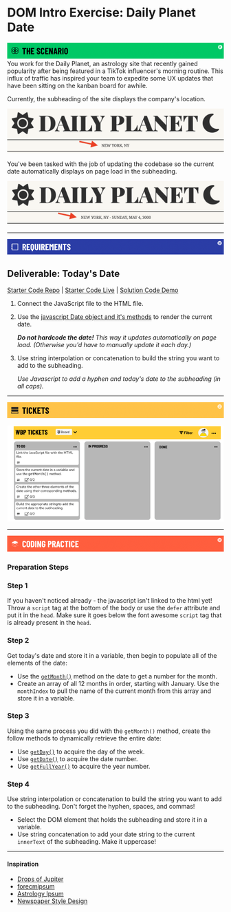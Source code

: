 # DOM Intro Exercise: Daily Planet Date
![Scenario](./assets/banner-scenario.png)
You work for the Daily Planet, an astrology site that recently gained popularity after being featured in a TikTok influencer's morning routine. This influx of traffic has inspired your team to expedite some UX updates that have been sitting on the kanban board for awhile.

Currently, the subheading of the site displays the company's location.

![NEW YORK, NY - SUNDAY, MAY 4, 3000](./assets/example1.png)

You've been tasked with the job of updating the codebase so the current date automatically displays on page load in the subheading.

![NEW YORK, NY - SUNDAY, MAY 4, 3000](./assets/example2.png)

---
![Requirements](./assets/banner-requirements.png)
## Deliverable: Today's Date

[Starter Code Repo](https://git.generalassemb.ly/SEI-Standard-Curriculum/M1L8-dom-intro-wbp) | [Starter Code Live]( https://pages.git.generalassemb.ly/taylor-darneille/dom-intro-exercise/) | [Solution Code Demo](https://pages.git.generalassemb.ly/taylor-darneille/dom-intro-solution/)

1. Connect the JavaScript file to the HTML file.

1. Use the [javascript Date object and it's methods](https://www.w3schools.com/jsref/jsref_obj_date.asp) to render the current date.

    _**Do not hardcode the date!** This way it updates automatically on page load. (Otherwise you'd have to manually update it each day.)_

1. Use string interpolation or concatenation to build the string you want to add to the subheading.
    
    _Use Javascript to add a hyphen and today's date to the subheading (in all caps)._



---
![Tickets](./assets/banner-tickets.png)

![Kanban Board](./assets/kanban-jira-board-dom-intro.png)

---
![Coding Practice](./assets/banner-coding.png)

### Preparation Steps

### Step 1

 If you haven't noticed already - the javascript isn't linked to the html yet! Throw a `script` tag at the bottom of the body or use the `defer` attribute and put it in the `head`. Make sure it goes below the font awesome `script` tag that is already present in the `head`.

### Step 2

Get today's date and store it in a variable, then begin to populate all of the elements of the date:
- Use the [`getMonth()`](https://www.w3schools.com/jsref/jsref_getmonth.asp) method on the date to get a number for the month.
- Create an array of all 12 months in order, starting with January. Use the `monthIndex` to pull the name of the current month from this array and store it in a variable.

### Step 3

Using the same process you did with the `getMonth()` method, create the follow methods to dynamically retrieve the entire date:
- Use [`getDay()`](https://www.w3schools.com/jsref/jsref_getday.asp) to acquire the day of the week.
- Use [`getDate()`](https://www.w3schools.com/jsref/jsref_getdate.asp) to acquire the date number.
- Use [`getFullYear()`](https://www.w3schools.com/jsref/jsref_getfullyear.asp) to acquire the year number.

### Step 4

Use string interpolation or concatenation to build the string you want to add to the subheading. Don't forget the hyphen, spaces, and commas!
- Select the DOM element that holds the subheading and store it in a variable.
- Use string concatenation to add your date string to the current `innerText` of the subheading. Make it uppercase!

---
#### Inspiration
* [Drops of Jupiter](https://youtu.be/7Xf-Lesrkuc)
* [forecmipsum](https://forcemipsum.com/)
* [Astrology Ipsum](https://iyanna-buffaloe.github.io/astrology-ipsum/)
* [Newspaper Style Design](https://codepen.io/silkine/pen/QWBxVX)
